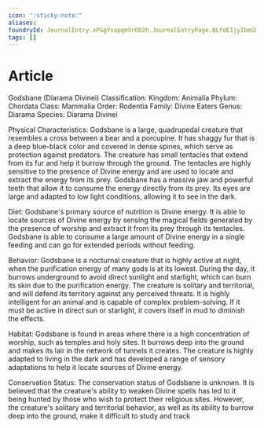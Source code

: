 ```yaml
---
icon: ":sticky-note:"
aliases: 
foundryId: JournalEntry.xPGgYvapqmVrOD2h.JournalEntryPage.BLfdE1jyIbmSBCZW
tags: []
---
```


# Article
Godsbane (Diarama Divinei) Classification: Kingdom: Animalia Phylum: Chordata Class: Mammalia Order: Rodentia Family: Divine Eaters Genus: Diarama Species: Diarama Divinei

Physical Characteristics: Godsbane is a large, quadrupedal creature that resembles a cross between a bear and a porcupine. It has shaggy fur that is a deep blue-black color and covered in dense spines, which serve as protection against predators. The creature has small tentacles that extend from its fur and help it burrow through the ground. The tentacles are highly sensitive to the presence of Divine energy and are used to locate and extract the energy from its prey. Godsbane has a massive jaw and powerful teeth that allow it to consume the energy directly from its prey. Its eyes are large and adapted to low light conditions, allowing it to see in the dark.

Diet: Godsbane's primary source of nutrition is Divine energy. It is able to locate sources of Divine energy by sensing the magical fields generated by the presence of worship and extract it from its prey through its tentacles. Godsbane is able to consume a large amount of Divine energy in a single feeding and can go for extended periods without feeding.

Behavior: Godsbane is a nocturnal creature that is highly active at night, when the purification energy of many gods is at its lowest. During the day, it burrows underground to avoid direct sunlight and starlight, which can burn its skin due to the purification energy. The creature is solitary and territorial, and will defend its territory against any perceived threats. It is highly intelligent for an animal and is capable of complex problem-solving. If it must be active in direct sun or starlight, it covers itself in mud to diminish the effects.

Habitat: Godsbane is found in areas where there is a high concentration of worship, such as temples and holy sites. It burrows deep into the ground and makes its lair in the network of tunnels it creates. The creature is highly adapted to living in the dark and has developed a range of sensory adaptations to help it locate sources of Divine energy.

Conservation Status: The conservation status of Godsbane is unknown. It is believed that the creature's ability to weaken Divine spells has led to it being hunted by those who wish to protect their religious sites. However, the creature's solitary and territorial behavior, as well as its ability to burrow deep into the ground, make it difficult to study and track